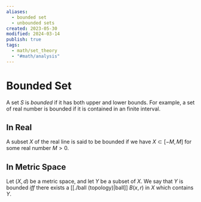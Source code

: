 ```yaml
---
aliases:
  - bounded set
  - unbounded sets
created: 2023-05-30
modified: 2024-03-14
publish: true
tags:
  - math/set_theory
  - "#math/analysis"
---
```


# Bounded Set

A set $S$ is *bounded* if it has both upper and lower bounds. For example, a set of real number is bounded if it is contained in an finite interval.

## In Real
A subset $X$ of the real line is said to be bounded if we have $X \subset [-M, M]$ for some real number $M > 0$.

## In Metric Space
Let $(X, d)$ be a metric space, and let $Y$ be a subset of $X$. We say that $Y$ is bounded *iff* there exists a [[./ball (topology)|ball]] $B(x, r)$ in $X$ which contains $Y$.